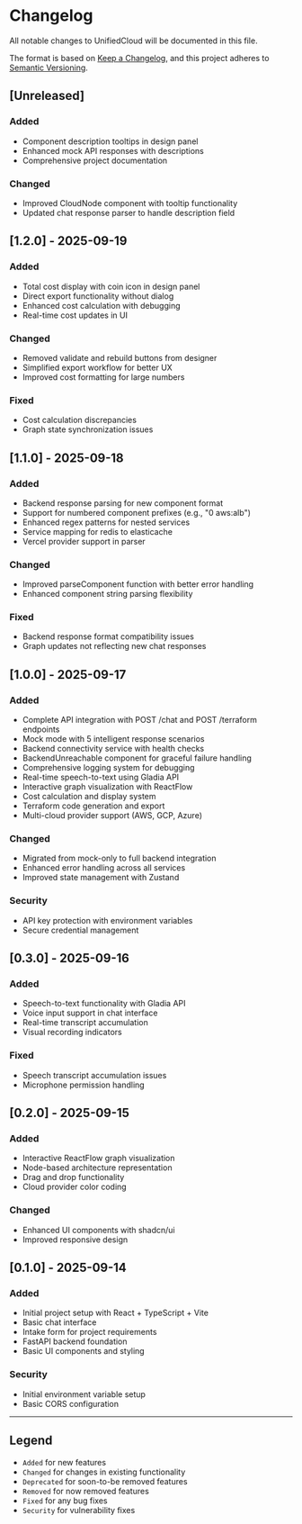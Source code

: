 # Changelog

All notable changes to UnifiedCloud will be documented in this file.

The format is based on [Keep a Changelog](https://keepachangelog.com/en/1.0.0/),
and this project adheres to [Semantic Versioning](https://semver.org/spec/v2.0.0.html).

## [Unreleased]

### Added
- Component description tooltips in design panel
- Enhanced mock API responses with descriptions
- Comprehensive project documentation

### Changed
- Improved CloudNode component with tooltip functionality
- Updated chat response parser to handle description field

## [1.2.0] - 2025-09-19

### Added
- Total cost display with coin icon in design panel
- Direct export functionality without dialog
- Enhanced cost calculation with debugging
- Real-time cost updates in UI

### Changed
- Removed validate and rebuild buttons from designer
- Simplified export workflow for better UX
- Improved cost formatting for large numbers

### Fixed
- Cost calculation discrepancies
- Graph state synchronization issues

## [1.1.0] - 2025-09-18

### Added
- Backend response parsing for new component format
- Support for numbered component prefixes (e.g., "0 aws:alb")
- Enhanced regex patterns for nested services
- Service mapping for redis to elasticache
- Vercel provider support in parser

### Changed
- Improved parseComponent function with better error handling
- Enhanced component string parsing flexibility

### Fixed
- Backend response format compatibility issues
- Graph updates not reflecting new chat responses

## [1.0.0] - 2025-09-17

### Added
- Complete API integration with POST /chat and POST /terraform endpoints
- Mock mode with 5 intelligent response scenarios
- Backend connectivity service with health checks
- BackendUnreachable component for graceful failure handling
- Comprehensive logging system for debugging
- Real-time speech-to-text using Gladia API
- Interactive graph visualization with ReactFlow
- Cost calculation and display system
- Terraform code generation and export
- Multi-cloud provider support (AWS, GCP, Azure)

### Changed
- Migrated from mock-only to full backend integration
- Enhanced error handling across all services
- Improved state management with Zustand

### Security
- API key protection with environment variables
- Secure credential management

## [0.3.0] - 2025-09-16

### Added
- Speech-to-text functionality with Gladia API
- Voice input support in chat interface
- Real-time transcript accumulation
- Visual recording indicators

### Fixed
- Speech transcript accumulation issues
- Microphone permission handling

## [0.2.0] - 2025-09-15

### Added
- Interactive ReactFlow graph visualization
- Node-based architecture representation
- Drag and drop functionality
- Cloud provider color coding

### Changed
- Enhanced UI components with shadcn/ui
- Improved responsive design

## [0.1.0] - 2025-09-14

### Added
- Initial project setup with React + TypeScript + Vite
- Basic chat interface
- Intake form for project requirements
- FastAPI backend foundation
- Basic UI components and styling

### Security
- Initial environment variable setup
- Basic CORS configuration

---

## Legend

- `Added` for new features
- `Changed` for changes in existing functionality
- `Deprecated` for soon-to-be removed features
- `Removed` for now removed features
- `Fixed` for any bug fixes
- `Security` for vulnerability fixes